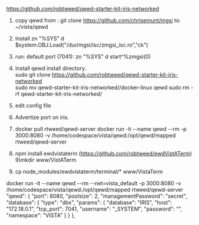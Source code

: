 https://github.com/robtweed/qewd-starter-kit-iris-networked

1) copy qewd from :
        git clone https://github.com/chrisemunt/mgsi
        to: ~/vista/qewd
2) Install
        zn "%SYS"
        d $system.OBJ.Load("/dur/mgsi/isc/zmgsi_isc.ro","ck")
3) run: default port (7041):
        zn "%SYS"
        d start^%zmgsi(0)

4) Install qewd install directory.       
        sudo git clone https://github.com/robtweed/qewd-starter-kit-iris-networked    
        sudo mv qewd-starter-kit-iris-networked//docker-linux qewd
        sudo rm -rf qewd-starter-kit-iris-networked/
5) edit config file
6) Advertize port on iris.
7) docker pull rtweed/qewd-server
    docker run -it --name qewd --rm -p 3000:8080 -v /home/codespace/vista/qewd:/opt/qewd/mapped rtweed/qewd-server
8)  npm install ewdvistaterm (https://github.com/robtweed/ewdVistATerm)
9)mkdir www/VistATerm
10) cp node_modules/ewdvistaterm/terminal/* www/VistaTerm





docker run -it --name qewd --rm --net=vista_default -p 3000:8080 -v /home/codespace/vista/qewd:/opt/qewd/mapped rtweed/qewd-server
  "qewd": {
    "port": 8080,
    "poolsize": 2,
    "managementPassword": "secret",
    "database": {
      "type": "dbx",
      "params": {
        "database": "IRIS",
        "host": "172.18.0.1",
        "tcp_port": 7041,
        "username": "_SYSTEM",
        "password": "",
        "namespace": "VISTA"
      }
    }
  },